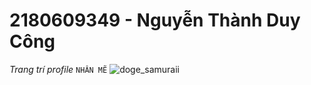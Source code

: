 # 2180609349 - Nguyễn Thành Duy Công
*Trang trí profile*
`NHÂN MẼ`
![doge_samuraii](https://github.com/user-attachments/assets/f8f07a55-5261-4fe8-a603-a186fd2cf5de)

